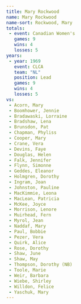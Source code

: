 ```yaml
---
title: Mary Rockwood
name: Mary Rockwood
name-sort: Rockwood, Mary
totals:
 - event: Canadian Women's
   games: 9
   wins: 4
   losses: 5
years:
 - year: 1969
   event: CLCA
   team: "NL"
   position: Lead
   games: 9
   wins: 4
   losses: 5
vs:
 - Acorn, Mary
 - Boomhower, Jennie
 - Bradawaski, Lorraine
 - Bradshaw, Lena
 - Brunsdon, Pat
 - Chapman, Phyliss
 - Cooper, Mary
 - Crane, Vera
 - Devins, Faye
 - Douglas, Helen
 - Falk, Jennifer
 - Flynn, Simonne
 - Geddes, Eleanor
 - Holmgren, Dorothy
 - Ingram, Joan
 - Johnston, Pauline
 - MacKimmie, Leona
 - MacLean, Patricia
 - McKee, Joyce
 - Morrison, Lenore
 - Muirhead, Fern
 - Myrol, Jean
 - Naddaf, Mary
 - Paul, Bobbie
 - Pezer, Vera
 - Quirk, Alice
 - Rose, Dorothy
 - Shaw, June
 - Shaw, May
 - Thompson, Dorothy (NB)
 - Toole, Marie
 - Weir, Barbara
 - Wiebe, Shirley
 - Willdon, Felice
 - Yaschuk, Mary
---
```

